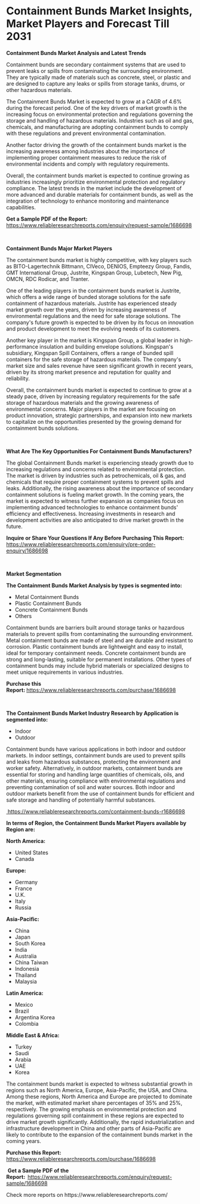 <p><h1>Containment Bunds Market Insights, Market Players and Forecast Till 2031</h1></p><p><strong>Containment Bunds Market Analysis and Latest Trends</strong></p>
<p><p>Containment bunds are secondary containment systems that are used to prevent leaks or spills from contaminating the surrounding environment. They are typically made of materials such as concrete, steel, or plastic and are designed to capture any leaks or spills from storage tanks, drums, or other hazardous materials.</p><p>The Containment Bunds Market is expected to grow at a CAGR of 4.6% during the forecast period. One of the key drivers of market growth is the increasing focus on environmental protection and regulations governing the storage and handling of hazardous materials. Industries such as oil and gas, chemicals, and manufacturing are adopting containment bunds to comply with these regulations and prevent environmental contamination.</p><p>Another factor driving the growth of the containment bunds market is the increasing awareness among industries about the importance of implementing proper containment measures to reduce the risk of environmental incidents and comply with regulatory requirements.</p><p>Overall, the containment bunds market is expected to continue growing as industries increasingly prioritize environmental protection and regulatory compliance. The latest trends in the market include the development of more advanced and durable materials for containment bunds, as well as the integration of technology to enhance monitoring and maintenance capabilities.</p></p>
<p><strong>Get a Sample PDF of the Report:&nbsp;</strong> <a href="https://www.reliableresearchreports.com/enquiry/request-sample/1686698">https://www.reliableresearchreports.com/enquiry/request-sample/1686698</a></p>
<p>&nbsp;</p>
<p><strong>Containment Bunds Major Market Players</strong></p>
<p><p>The containment bunds market is highly competitive, with key players such as BITO-Lagertechnik Bittmann, CIVeco, DENIOS, Empteezy Group, Fandis, GMT International Group, Justrite, Kingspan Group, Lubetech, New Pig, OMCN, RDC Rodicar, and Tranter.</p><p>One of the leading players in the containment bunds market is Justrite, which offers a wide range of bunded storage solutions for the safe containment of hazardous materials. Justrite has experienced steady market growth over the years, driven by increasing awareness of environmental regulations and the need for safe storage solutions. The company's future growth is expected to be driven by its focus on innovation and product development to meet the evolving needs of its customers.</p><p>Another key player in the market is Kingspan Group, a global leader in high-performance insulation and building envelope solutions. Kingspan's subsidiary, Kingspan Spill Containers, offers a range of bunded spill containers for the safe storage of hazardous materials. The company's market size and sales revenue have seen significant growth in recent years, driven by its strong market presence and reputation for quality and reliability.</p><p>Overall, the containment bunds market is expected to continue to grow at a steady pace, driven by increasing regulatory requirements for the safe storage of hazardous materials and the growing awareness of environmental concerns. Major players in the market are focusing on product innovation, strategic partnerships, and expansion into new markets to capitalize on the opportunities presented by the growing demand for containment bunds solutions.</p></p>
<p>&nbsp;</p>
<p><strong>What Are The Key Opportunities For Containment Bunds Manufacturers?</strong></p>
<p><p>The global Containment Bunds market is experiencing steady growth due to increasing regulations and concerns related to environmental protection. The market is driven by industries such as petrochemicals, oil & gas, and chemicals that require proper containment systems to prevent spills and leaks. Additionally, the rising awareness about the importance of secondary containment solutions is fueling market growth. In the coming years, the market is expected to witness further expansion as companies focus on implementing advanced technologies to enhance containment bunds' efficiency and effectiveness. Increasing investments in research and development activities are also anticipated to drive market growth in the future.</p></p>
<p><strong>Inquire or Share Your Questions If Any Before Purchasing This Report:</strong> <a href="https://www.reliableresearchreports.com/enquiry/pre-order-enquiry/1686698">https://www.reliableresearchreports.com/enquiry/pre-order-enquiry/1686698</a></p>
<p>&nbsp;</p>
<p><strong>Market Segmentation</strong></p>
<p><strong>The Containment Bunds Market Analysis by types is segmented into:</strong></p>
<p><ul><li>Metal Containment Bunds</li><li>Plastic Containment Bunds</li><li>Concrete Containment Bunds</li><li>Others</li></ul></p>
<p><p>Containment bunds are barriers built around storage tanks or hazardous materials to prevent spills from contaminating the surrounding environment. Metal containment bunds are made of steel and are durable and resistant to corrosion. Plastic containment bunds are lightweight and easy to install, ideal for temporary containment needs. Concrete containment bunds are strong and long-lasting, suitable for permanent installations. Other types of containment bunds may include hybrid materials or specialized designs to meet unique requirements in various industries.</p></p>
<p><strong>Purchase this Report:&nbsp;</strong><a href="https://www.reliableresearchreports.com/purchase/1686698">https://www.reliableresearchreports.com/purchase/1686698</a></p>
<p>&nbsp;</p>
<p><strong>The Containment Bunds Market Industry Research by Application is segmented into:</strong></p>
<p><ul><li>Indoor</li><li>Outdoor</li></ul></p>
<p><p>Containment bunds have various applications in both indoor and outdoor markets. In indoor settings, containment bunds are used to prevent spills and leaks from hazardous substances, protecting the environment and worker safety. Alternatively, in outdoor markets, containment bunds are essential for storing and handling large quantities of chemicals, oils, and other materials, ensuring compliance with environmental regulations and preventing contamination of soil and water sources. Both indoor and outdoor markets benefit from the use of containment bunds for efficient and safe storage and handling of potentially harmful substances.</p></p>
<p><a href="https://www.reliableresearchreports.com/containment-bunds-r1686698">&nbsp;https://www.reliableresearchreports.com/containment-bunds-r1686698</a></p>
<p><strong>In terms of Region, the Containment Bunds Market Players available by Region are:</strong></p>
<p>
    <p> <strong> North America: </strong>
        <ul>
            <li>United States</li>
            <li>Canada</li>
        </ul>
        </p> 
    <p> <strong> Europe: </strong>
        <ul>
            <li>Germany</li>
            <li>France</li>
            <li>U.K.</li>
            <li>Italy</li>
            <li>Russia</li>
        </ul>
        </p> 
    <p> <strong> Asia-Pacific: </strong>
        <ul>
            <li>China</li>
            <li>Japan</li>
            <li>South Korea</li>
            <li>India</li>
            <li>Australia</li>
            <li>China Taiwan</li>
            <li>Indonesia</li>
            <li>Thailand</li>
            <li>Malaysia</li>
        </ul>
        </p> 
    <p> <strong> Latin America: </strong>
        <ul>
            <li>Mexico</li>
            <li>Brazil</li>
            <li>Argentina Korea</li>
            <li>Colombia</li>
        </ul>
        </p> 
    <p> <strong> Middle East & Africa: </strong>
        <ul>
            <li>Turkey</li>
            <li>Saudi</li>
            <li>Arabia</li>
            <li>UAE</li>
            <li>Korea</li>
        </ul>
    </p>
    </p>
<p><p>The containment bunds market is expected to witness substantial growth in regions such as North America, Europe, Asia-Pacific, the USA, and China. Among these regions, North America and Europe are projected to dominate the market, with estimated market share percentages of 35% and 25%, respectively. The growing emphasis on environmental protection and regulations governing spill containment in these regions are expected to drive market growth significantly. Additionally, the rapid industrialization and infrastructure development in China and other parts of Asia-Pacific are likely to contribute to the expansion of the containment bunds market in the coming years.</p></p>
<p><strong>Purchase this Report: </strong><a href="https://www.reliableresearchreports.com/purchase/1686698">https://www.reliableresearchreports.com/purchase/1686698</a></p>
<p>&nbsp;<strong>Get a Sample PDF of the Report:&nbsp;&nbsp;</strong><a href="https://www.reliableresearchreports.com/enquiry/request-sample/1686698">https://www.reliableresearchreports.com/enquiry/request-sample/1686698</a></p>
<p><strong></strong></p>
<p>Check more reports on https://www.reliableresearchreports.com/</p>
